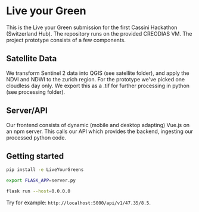 # Live your Green

This is the Live your Green submission for the first Cassini Hackathon (Switzerland Hub). The repository runs on the provided CREODIAS VM. The project prototype consists of a few components.

## Satellite Data

We transform Sentinel 2 data into QGIS (see satellite folder), and apply the NDVI and NDWI to the zurich region. For the prototype we've picked one cloudless day only. We export this as a .tif for further processing in python (see processing folder). 

## Server/API

Our frontend consists of dynamic (mobile and desktop adapting) Vue.js on an npm server. This calls our API which provides the backend, ingesting our processed python code.

## Getting started

```sh
pip install -e LiveYourGreens

export FLASK_APP=server.py

flask run --host=0.0.0.0
```

Try for example: `http://localhost:5000/api/v1/47.35/8.5`.
